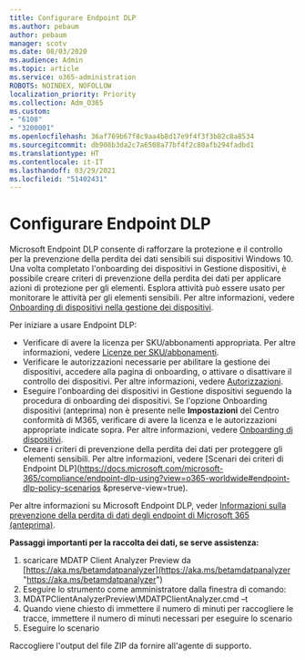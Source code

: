 ```yaml
---
title: Configurare Endpoint DLP
ms.author: pebaum
author: pebaum
manager: scotv
ms.date: 08/03/2020
ms.audience: Admin
ms.topic: article
ms.service: o365-administration
ROBOTS: NOINDEX, NOFOLLOW
localization_priority: Priority
ms.collection: Adm_O365
ms.custom:
- "6108"
- "3200001"
ms.openlocfilehash: 36af769b67f8c9aa4b8d17e9f4f3f3b82c8a8534
ms.sourcegitcommit: db908b3da2c7a6508a77bf4f2c80afb294fadbd1
ms.translationtype: HT
ms.contentlocale: it-IT
ms.lasthandoff: 03/29/2021
ms.locfileid: "51402431"
---
```

# <a name="configure-endpoint-dlp"></a>Configurare Endpoint DLP

Microsoft Endpoint DLP consente di rafforzare la protezione e il controllo per la prevenzione della perdita dei dati sensibili sui dispositivi Windows 10. Una volta completato l'onboarding dei dispositivi in Gestione dispositivi, è possibile creare criteri di prevenzione della perdita dei dati per applicare azioni di protezione per gli elementi. Esplora attività può essere usato per monitorare le attività per gli elementi sensibili. Per altre informazioni, vedere [Onboarding di dispositivi nella gestione dei dispositivi](https://docs.microsoft.com/microsoft-365/compliance/endpoint-dlp-getting-started#onboarding-devices-into-device-management).  

Per iniziare a usare Endpoint DLP:

- Verificare di avere la licenza per SKU/abbonamenti appropriata. Per altre informazioni, vedere [Licenze per SKU/abbonamenti](https://docs.microsoft.com/microsoft-365/compliance/endpoint-dlp-getting-started#skusubscriptions-licensing).
- Verificare le autorizzazioni necessarie per abilitare la gestione dei dispositivi, accedere alla pagina di onboarding, o attivare o disattivare il controllo dei dispositivi. Per altre informazioni, vedere [Autorizzazioni](https://docs.microsoft.com/microsoft-365/compliance/endpoint-dlp-getting-started#permissions).
- Eseguire l'onboarding dei dispositivi in Gestione dispositivi seguendo la procedura di onboarding dei dispositivi. Se l'opzione Onboarding dispositivi (anteprima) non è presente nelle **Impostazioni** del Centro conformità di M365, verificare di avere la licenza e le autorizzazioni appropriate indicate sopra. Per altre informazioni, vedere [Onboarding di dispositivi](https://docs.microsoft.com/microsoft-365/compliance/endpoint-dlp-getting-started#onboarding-devices). 
- Creare i criteri di prevenzione della perdita dei dati per proteggere gli elementi sensibili. Per altre informazioni, vedere [Scenari dei criteri di Endpoint DLP](https://docs.microsoft.com/microsoft-365/compliance/endpoint-dlp-using?view=o365-worldwide#endpoint-dlp-policy-scenarios &preserve-view=true).

Per altre informazioni su Microsoft Endpoint DLP, veder [Informazioni sulla prevenzione della perdita di dati degli endpoint di Microsoft 365 (anteprima)](https://docs.microsoft.com/microsoft-365/compliance/endpoint-dlp-learn-about).

**Passaggi importanti per la raccolta dei dati, se serve assistenza:**

1. scaricare MDATP Client Analyzer Preview da [https://aka.ms/betamdatpanalyzer](https://aka.ms/betamdatpanalyzer "https://aka.ms/betamdatpanalyzer")
2. Eseguire lo strumento come amministratore dalla finestra di comando:
3. MDATPClientAnalyzerPreview\MDATPClientAnalyzer.cmd –t
4. Quando viene chiesto di immettere il numero di minuti per raccogliere le tracce, immettere il numero di minuti necessari per eseguire lo scenario
5. Eseguire lo scenario

Raccogliere l'output del file ZIP da fornire all'agente di supporto.
